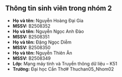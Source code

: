 ## Thông tin sinh viên trong nhóm 2 
- **Họ và tên:** Nguyễn Hoàng Đại Gia
- **MSSV:** B2508352 
- **Họ và tên:** Nguyễn Ngọc Anh Đào
- **MSSV:** B2508351
- **Họ và tên:** Đặng Ngọc Diễm
- **MSSV:** B2508350
- **Họ và tên:** Nguyễn Thiên Ân  
- **MSSV:** B2508349
- **Lớp:** Mạng máy tính và Truyền thông dữ liệu – K51
- **Trường:** Đại học Cần Thơ# Thuchan05_Nhom02

